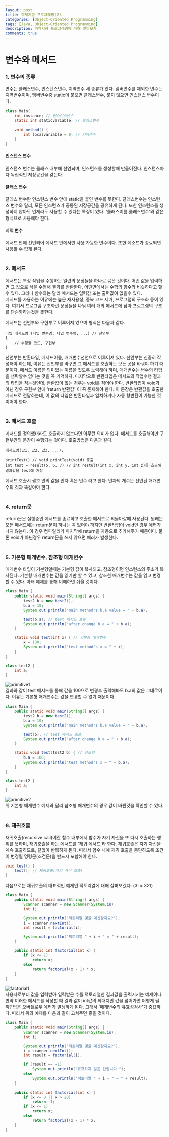 ```yaml
---
layout: post
title: 객체지향 프로그래밍(2)
categories: [Object-Oriented Programming]
tags: [Java, Object-Oriented Programming]
description: 객체지향 프로그래밍에 대해 알아보자
comments: true
---
```


# **변수와 메서드**  
### 1. 변수의 종류  
변수는 클래스변수, 인스턴스변수, 지역변수 세 종류가 있다. 멤버변수를 제외한 변수는 지역변수이며, 멤버변수중 static이 붙으면 클래스변수, 붙지 않으면 인스턴스 변수이다.  
~~~java
class Main{
	int instance; // 인스턴스변수
	static int staticvariable; // 클래스변수
	
	void method() {
		int localvariable = 0; // 지역변수
	}
}
~~~  
#### **인스턴스 변수**  
인스턴스 변수는 클래스 내부에 선언되며, 인스턴스를 생성할때 만들어진다. 인스턴스마다 독립적인 저장공간을 갖는다.

#### **클래스 변수**  
클래스 변수란 인스턴스 변수 앞에 static을 붙인 변수를 뜻한다. 클래스변수는 인스턴스 변수와 달리, 모든 인스턴스가 공통된 저장공간을 공유하게 된다. 또한 인스턴스를 생성하지 않아도 언제라도 사용할 수 있다는 특징이 있다. '클래스이름.클래스변수'와 같은 형식으로 사용해야 한다.

#### **지역 변수**  
메서드 안에 선언되어 메서드 안에서만 사용 가능한 변수이다. 또한 메소드가 종료되면 사용할 수 없게 된다.  
<br>  
### 2. 메서드  
메서드는 특정 작업을 수행하는 일련의 문장들을 하나로 묶은 것이다. 어떤 값을 입력하면 그 값으로 식을 수행해 결과를 반환한다. 어떤면에서는 수학의 함수와 비슷하다고 할 수 있다. 그러나 함수와는 달리 메서드는 입력값 또는 출력값이 없을수 있다.  
메서드를 사용하는 이유에는 높은 재사용성, 중복 코드 제거, 프로그램의 구조화 등이 있다. 여기서 프로그램 구조화란 문장들을 나눠 여러 개의 메서드에 담아 프로그램의 구조를 단순화하는것을 뜻한다.

메서드는 선언부와 구현부로 이루어져 있으며 형식은 다음과 같다.  
~~~
타입 메서드명 (타입 변수명, 타입 변수명, ...) // 선언부
{
	// 수행할 코드, 구현부
}
~~~  
선언부는 반환타입, 메서드이름, 매개변수선언으로 이루어져 있다. 선언부는 신중히 작성해야 하는데, 이유는 선언부를 바꾸면 그 메서드를 호출하는 모든 곳을 바꿔야 하기 때문이다. 메서드 이름은 의미있는 이름을 짓도록 노력해야 하며, 매개변수는 변수의 타입을 생략할수 없다는 것을 꼭 기억하자. 마지막으로 반환타입은 메서드의 작업수행 결과의 타입을 적는것인데, 반환값이 없는 경우는 void를 적어야 한다. 반환타입이 void가 아닌 경우 구현부 안에 'return 반환값' 이 꼭 존재해야 한다. 이 문장은 반환값을 호출한 메서드로 전달하는데, 이 값의 타입은 반환타입과 일치하거나 자동 형변환이 가능한 것이어야 한다.  
<br>  
### 3. 메서드 호출  
메서드를 정의했더라도 호출하지 않는다면 아무런 의미가 없다. 메서드를 호출해야만 구현부안의 문장이 수행되는 것이다. 호출방법은 다음과 같다.  
~~~
메서드명(값1, 값2, 값3, ...);

printTest() // void printTest(void) 호출
int test = result(5, 6, 7) // int restult(int x, int y, int z)를 호출해 결과값을 test에 저장
~~~  
메서드 호출시 괄호 안의 값을 인자 혹은 인수 라고 한다. 인자의 개수는 선언된 매개변수의 것과 똑같아야 한다.  
<br>  
### 4. return문  
return문은 실행중인 메서드를 종료하고 호출한 메서드로 되돌아갈때 사용된다. 원래는 모든 메서드에는 return문이 하나는 꼭 있어야 하지만 반환타입이 void인 경우 에러가 나지 않는다. 이 경우 컴파일러가 마지막에 return을 자동으로 추가해주기 때문이다. 물론 void가 아닌경우 return문을 쓰지 않으면 에러가 발생한다.  
<br>  
### 5. 기본형 매개변수, 참조형 매개변수  
매개변수 타입이 기본형일때는 기본형 값이 복사되고, 참조형이면 인스턴스의 주소가 복사된다. 기본형 매개변수는 값을 읽기만 할 수 있고, 참조현 매개변수는 값을 읽고 변경할 수 있다. 아래 예제를 통해 이해하면 쉬울 것이다.  
~~~java
class Main {
	public static void main(String[] args) {
		test2 b = new test2();
		b.a = 10;
		System.out.println("main method's b.a value = " + b.a);

		test(b.a); // test 메서드 호출
		System.out.println("after change b.a = " + b.a);
	}

	static void test(int x) { // 기본형 매개변수
		x = 100;
		System.out.println("test method's x = " + x);
	}
}

class test2 {
	int a;
}
~~~  
![primitive1](https://user-images.githubusercontent.com/36055500/55635157-fed01100-57fa-11e9-886a-df9bfc3903d7.JPG)  
결과와 같이 test 메서드를 통해 값을 100으로 변경후 출력해봐도 b.a의 값은 그대로이다. 이유는 기본형 매개변수는 값을 변경할 수 없기 때문이다.  
~~~java
class Main {
	public static void main(String[] args) {
		test2 b = new test2();
		b.a = 10;
		System.out.println("main method's b.a value = " + b.a);

		test(b); // test 메서드 호출
		System.out.println("after change b.a = " + b.a);
	}

	static void test(test2 b) { // 참조형
		b.a = 100;
		System.out.println("test method's x = " + b.a);
	}
}

class test2 {
	int a;
}
~~~  
![primitive2](https://user-images.githubusercontent.com/36055500/55635310-58d0d680-57fb-11e9-87c1-50b69e67e94e.JPG)  
위 기본형 매개변수 예제와 달리 참조형 매개변수의 경우 값이 바뀐것을 확인할 수 있다.  
<br>  
### 6. 재귀호출  
재귀호출(recursive call)이란 함수 내부에서 함수가 자기 자신을 또 다시 호출하는 행위를 뜻하며, 재귀호출을 하는 메서드를 '재귀 메서드'라 한다. 재귀호출은 자기 자신을 계속 호출하므로, 끝없이 반복하게 된다. 따라서 함수 내에 재귀 호출을 중단하도록 조건이 변경될 명령문(조건문)을 반드시 포함해야 한다.  
~~~java
void test() {
	test(); // 재귀호출(자기 자신 호출)
}
~~~  
다음으로는 재귀호출의 대표적인 예제인 팩토리얼에 대해 살펴보겠다. (3! = 3*2*1)
~~~java
class Main {
	public static void main(String[] args) {
		Scanner scanner = new Scanner(System.in);
		int i;

		System.out.println("팩토리얼 몇을 계산할까요?");
		i = scanner.nextInt();
		int result = factorial(i);

		System.out.println("팩토리얼 " + i + " = " + result);
	}

	public static int factorial(int x) {
		if (x <= 1)
			return x;
		else
			return factorial(x - 1) * x;
	}
}
~~~  
![factorial1](https://user-images.githubusercontent.com/36055500/55671087-0f4dbd80-58c7-11e9-8911-3fa452293f97.JPG)  
사용자로부터 값을 입력받아 입력받은 수를 팩토리얼한 결과값을 출력시키는 예제이다. 만약 이러한 메서드를 작성할 때 결과 값이 int값의 최대치인 값을 넘어가면 어떻게 될까? 답은 오버플로우 에러가 발생하게 된다. 그래서 '매개변수의 유효성검사'가 중요하다. 따라서 위의 예제를 다음과 같이 고쳐주면 좋을 것이다.
~~~java
class Main {
	public static void main(String[] args) {
		Scanner scanner = new Scanner(System.in);
		int i;

		System.out.println("팩토리얼 몇을 계산할까요?");
		i = scanner.nextInt();
		int result = factorial(i);

		if (result == -1)
			System.out.println("유효하지 않은 값입니다.");
		else
			System.out.println("팩토리얼 " + i + " = " + result);
	}

	public static int factorial(int x) {
		if (x <= 0 || x > 20)
			return -1;
		if (x <= 1)
			return x;
		else
			return factorial(x - 1) * x;
	}
}
~~~

